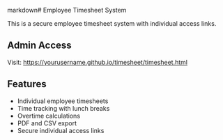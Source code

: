 markdown# Employee Timesheet System

This is a secure employee timesheet system with individual access links.

## Admin Access
Visit: https://yourusername.github.io/timesheet/timesheet.html

## Features
- Individual employee timesheets
- Time tracking with lunch breaks
- Overtime calculations
- PDF and CSV export
- Secure individual access links
